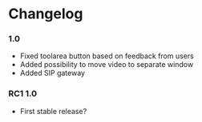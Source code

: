 # Changelog

### 1.0
* Fixed toolarea button based on feedback from users
* Added possibility to move video to separate window
* Added SIP gateway

### RC1 1.0
* First stable release?
